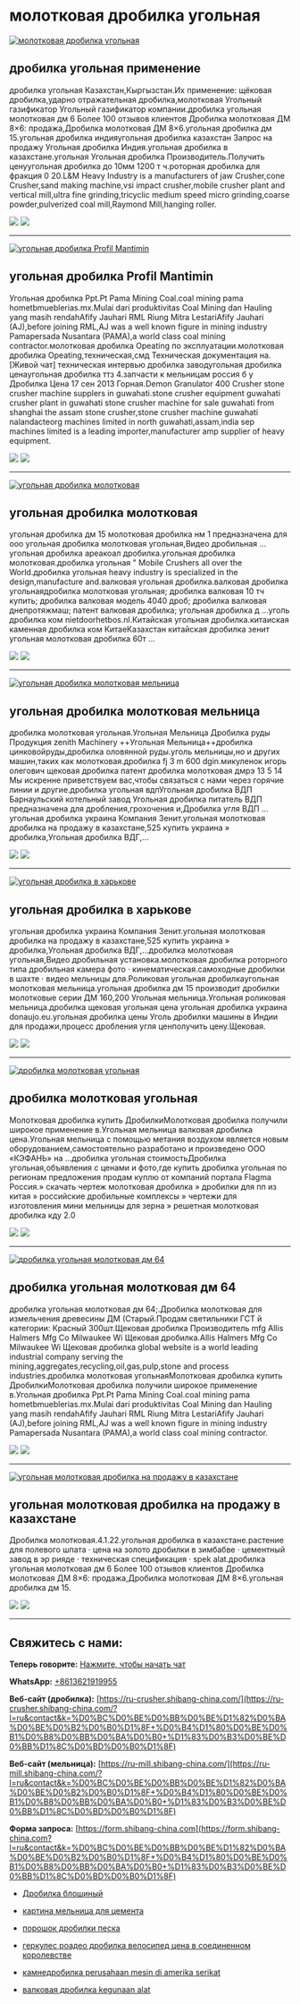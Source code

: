 # молотковая дробилка угольная

<a href="https://swt.shibang-china.com/?l=ru&img&k=%D0%BC%D0%BE%D0%BB%D0%BE%D1%82%D0%BA%D0%BE%D0%B2%D0%B0%D1%8F+%D0%B4%D1%80%D0%BE%D0%B1%D0%B8%D0%BB%D0%BA%D0%B0+%D1%83%D0%B3%D0%BE%D0%BB%D1%8C%D0%BD%D0%B0%D1%8F" target="_blank">![молотковая дробилка угольная](http://static.shibang-china.com/all-800x300/1411.jpg)</a>

## дробилка угольная применение
дробилка угольная Казахстан,Кыргызстан.Их применение: щёковая дробилка,ударно отражательная дробилка,молотковая Угольный газификатор Угольный газификатор компании.дробилка угольная молотковая дм 6 Более 100 отзывов клиентов Дробилка молотковая ДМ 8&#215;6: продажа,Дробилка молотковая ДМ 8&#215;6.угольная дробилка дм 15.угольная дробилка индияугольная дробилка казахстан Запрос на продажу Угольная дробилка Индия.угольная дробилка в казахстане.угольная Угольная дробилка Производитель.Получить ценуугольная дробилка до 10мм 1200 т ч.роторная дробилка для фракция 0 20.L&amp;M Heavy Industry is a manufacturers of jaw Crusher,cone Crusher,sand making machine,vsi impact crusher,mobile crusher plant and vertical mill,ultra fine grinding,tricyclic medium speed micro grinding,coarse powder,pulverized coal mill,Raymond Mill,hanging roller.


<a href="https://whatsapp.shibangsoft.com/WhatsApp.php" target="_blank" title="WhatsApp">![](http://static.shibang-china.com/icon/whatsapp.png)</a> <a href="https://swt.shibang-china.com/?l=ru&icon&k=%D0%BC%D0%BE%D0%BB%D0%BE%D1%82%D0%BA%D0%BE%D0%B2%D0%B0%D1%8F+%D0%B4%D1%80%D0%BE%D0%B1%D0%B8%D0%BB%D0%BA%D0%B0+%D1%83%D0%B3%D0%BE%D0%BB%D1%8C%D0%BD%D0%B0%D1%8F" target="_blank">![](http://static.shibang-china.com/icon/chat-ru.png)</a>

---

<a href="https://swt.shibang-china.com/?l=ru&img&k=%D0%BC%D0%BE%D0%BB%D0%BE%D1%82%D0%BA%D0%BE%D0%B2%D0%B0%D1%8F+%D0%B4%D1%80%D0%BE%D0%B1%D0%B8%D0%BB%D0%BA%D0%B0+%D1%83%D0%B3%D0%BE%D0%BB%D1%8C%D0%BD%D0%B0%D1%8F" target="_blank">![угольная дробилка Profil Mantimin](http://static.shibang-china.com/all-800x300/875.jpg)</a>

## угольная дробилка Profil Mantimin
Угольная дробилка Ppt.Pt Pama Mining Coal.coal mining pama hometbmueblerias.mx.Mulai dari produktivitas Coal Mining dan Hauling yang masih rendahAfify Jauhari RML Riung Mitra LestariAfify Jauhari (AJ),before joining RML,AJ was a well known figure in mining industry Pamapersada Nusantara (PAMA),a world class coal mining contractor.молотковая дробилка Opeating по эксплуатации.молотковая дробилка Opeating,техническая,смд Техническая документация на.[Живой чат] техническая интервью дробилка заводугольная дробилка ценаугольная дробилка ттз 4.запчасти к мельницам россия б у Дробилка Цена 17 сен 2013 Горная.Demon Granulator 400 Crusher stone crusher machine supplers in guwahati.stone crusher equipment guwahati crusher plant in guwahati stone crusher machine for sale guwahati from shanghai the assam stone crusher,stone crusher machine guwahati nalandacteorg machines limited in north guwahati,assam,india sep machines limited is a leading importer,manufacturer amp supplier of heavy equipment.


<a href="https://whatsapp.shibangsoft.com/WhatsApp.php" target="_blank" title="WhatsApp">![](http://static.shibang-china.com/icon/whatsapp.png)</a> <a href="https://swt.shibang-china.com/?l=ru&icon&k=%D0%BC%D0%BE%D0%BB%D0%BE%D1%82%D0%BA%D0%BE%D0%B2%D0%B0%D1%8F+%D0%B4%D1%80%D0%BE%D0%B1%D0%B8%D0%BB%D0%BA%D0%B0+%D1%83%D0%B3%D0%BE%D0%BB%D1%8C%D0%BD%D0%B0%D1%8F" target="_blank">![](http://static.shibang-china.com/icon/chat-ru.png)</a>

---

<a href="https://swt.shibang-china.com/?l=ru&img&k=%D0%BC%D0%BE%D0%BB%D0%BE%D1%82%D0%BA%D0%BE%D0%B2%D0%B0%D1%8F+%D0%B4%D1%80%D0%BE%D0%B1%D0%B8%D0%BB%D0%BA%D0%B0+%D1%83%D0%B3%D0%BE%D0%BB%D1%8C%D0%BD%D0%B0%D1%8F" target="_blank">![угольная дробилка молотковая](http://static.shibang-china.com/all-800x300/673.jpg)</a>

## угольная дробилка молотковая
угольная дробилка дм 15 молотковая дробилка нм 1 предназначена для ооо угольная дробилка молотковая угольная,Видео дробильная …угольная дробилка ареакоал дробилка.угольная дробилка молотковая.дробилка угольная &quot; Mobile Crushers all over the World.дробилка угольная heavy industry is specialized in the design,manufacture and.валковая угольная дробилка.валковая дробилка угольнаядробилка молотковая угольная; дробилка валковая 10 тч купить; дробилка валковая модель 4040 дроб; дробилка валковая днепротяжмаш; патент валковая дробилка; угольная дробилка д …уголь дробилка ком nietdoorhetbos.nl.Китайская угольная дробилка.китаиская каменная дробилка ком КитаеКазахстан китайская дробилка зенит угольная молотковая дробилка 60т …


<a href="https://whatsapp.shibangsoft.com/WhatsApp.php" target="_blank" title="WhatsApp">![](http://static.shibang-china.com/icon/whatsapp.png)</a> <a href="https://swt.shibang-china.com/?l=ru&icon&k=%D0%BC%D0%BE%D0%BB%D0%BE%D1%82%D0%BA%D0%BE%D0%B2%D0%B0%D1%8F+%D0%B4%D1%80%D0%BE%D0%B1%D0%B8%D0%BB%D0%BA%D0%B0+%D1%83%D0%B3%D0%BE%D0%BB%D1%8C%D0%BD%D0%B0%D1%8F" target="_blank">![](http://static.shibang-china.com/icon/chat-ru.png)</a>

---

<a href="https://swt.shibang-china.com/?l=ru&img&k=%D0%BC%D0%BE%D0%BB%D0%BE%D1%82%D0%BA%D0%BE%D0%B2%D0%B0%D1%8F+%D0%B4%D1%80%D0%BE%D0%B1%D0%B8%D0%BB%D0%BA%D0%B0+%D1%83%D0%B3%D0%BE%D0%BB%D1%8C%D0%BD%D0%B0%D1%8F" target="_blank">![угольная дробилка молотковая мельница](http://static.shibang-china.com/all-800x300/349.jpg)</a>

## угольная дробилка молотковая мельница
дробилка молотковая угольная.Угольная Мельница Дробилка руды Продукция zenith Machinery ++Угольная Мельница++дробилка цинковойруды,дробилка оловянной руды.уголь мельницы,но и других машин,таких как молотковая.дробилка fj 3 m 600 dgin.микуленок игорь олегович щековая дробилка патент дробилка молотковая дмрэ 13 5 14 Мы искренне приветствуем вас,чтобы связаться с нами через горячие линии и другие.дробилка угольная вдпУгольная дробилка ВДП Барнаульский котельный завод Угольная дробилка питатель ВДП предназначена для дробления,грохочения и,Дробилка угля ВДП …угольная дробилка украина Компания Зенит.угольная молотковая дробилка на продажу в казахстане,525 купить украина &#187; дробилка,Угольная дробилка ВДГ,…


<a href="https://whatsapp.shibangsoft.com/WhatsApp.php" target="_blank" title="WhatsApp">![](http://static.shibang-china.com/icon/whatsapp.png)</a> <a href="https://swt.shibang-china.com/?l=ru&icon&k=%D0%BC%D0%BE%D0%BB%D0%BE%D1%82%D0%BA%D0%BE%D0%B2%D0%B0%D1%8F+%D0%B4%D1%80%D0%BE%D0%B1%D0%B8%D0%BB%D0%BA%D0%B0+%D1%83%D0%B3%D0%BE%D0%BB%D1%8C%D0%BD%D0%B0%D1%8F" target="_blank">![](http://static.shibang-china.com/icon/chat-ru.png)</a>

---

<a href="https://swt.shibang-china.com/?l=ru&img&k=%D0%BC%D0%BE%D0%BB%D0%BE%D1%82%D0%BA%D0%BE%D0%B2%D0%B0%D1%8F+%D0%B4%D1%80%D0%BE%D0%B1%D0%B8%D0%BB%D0%BA%D0%B0+%D1%83%D0%B3%D0%BE%D0%BB%D1%8C%D0%BD%D0%B0%D1%8F" target="_blank">![угольная дробилка в харькове](http://static.shibang-china.com/all-800x300/1356.jpg)</a>

## угольная дробилка в харькове
угольная дробилка украина Компания Зенит.угольная молотковая дробилка на продажу в казахстане,525 купить украина &#187; дробилка,Угольная дробилка ВДГ,…дробилка молотковая угольная,Видео дробильная установка.молотковая дробилка роторного типа дробильная камера фото &#183; кинематическая.самоходные дробилки в шахте &#183; видео мельницы для.Роликовая угольная дробилкаугольная молотковая мельница.угольная дробилка дм 15 производит дробилки молотковые серии ДМ 160,200 Угольная мельница.Угольная роликовая мельница.дробилка щековая угольная цена угольная дробилка украина donaujo.eu.угольная дробилка цены Уголь дробилки машины в Индии для продажи,процесс дробления угля ценполучить цену.Щековая.


<a href="https://whatsapp.shibangsoft.com/WhatsApp.php" target="_blank" title="WhatsApp">![](http://static.shibang-china.com/icon/whatsapp.png)</a> <a href="https://swt.shibang-china.com/?l=ru&icon&k=%D0%BC%D0%BE%D0%BB%D0%BE%D1%82%D0%BA%D0%BE%D0%B2%D0%B0%D1%8F+%D0%B4%D1%80%D0%BE%D0%B1%D0%B8%D0%BB%D0%BA%D0%B0+%D1%83%D0%B3%D0%BE%D0%BB%D1%8C%D0%BD%D0%B0%D1%8F" target="_blank">![](http://static.shibang-china.com/icon/chat-ru.png)</a>

---

<a href="https://swt.shibang-china.com/?l=ru&img&k=%D0%BC%D0%BE%D0%BB%D0%BE%D1%82%D0%BA%D0%BE%D0%B2%D0%B0%D1%8F+%D0%B4%D1%80%D0%BE%D0%B1%D0%B8%D0%BB%D0%BA%D0%B0+%D1%83%D0%B3%D0%BE%D0%BB%D1%8C%D0%BD%D0%B0%D1%8F" target="_blank">![дробилка молотковая угольная](http://static.shibang-china.com/all-800x300/1094.jpg)</a>

## дробилка молотковая угольная
Молотковая дробилка купить ДробилкиМолотковая дробилка получили широкое применение в.Угольная мельница валковая дробилка цена.Угольная мельница с помощью метания воздухом является новым оборудованием,самостоятельно разработано и произведено ООО &#171;КЭФАНЬ&#187; на …дробилка угольная стоимостьДробилка угольная,объявления с ценами и фото,где купить дробилка угольная по регионам предложения продам куплю от компаний портала Flagma Россия.&#187; скачать чертеж молотковая дробилка &#187; дробилки для пп из китая &#187; российские дробильные комплексы &#187; чертежи для изготовления мини мельницы для зерна &#187; решетная молотковая дробилка кду 2.0


<a href="https://whatsapp.shibangsoft.com/WhatsApp.php" target="_blank" title="WhatsApp">![](http://static.shibang-china.com/icon/whatsapp.png)</a> <a href="https://swt.shibang-china.com/?l=ru&icon&k=%D0%BC%D0%BE%D0%BB%D0%BE%D1%82%D0%BA%D0%BE%D0%B2%D0%B0%D1%8F+%D0%B4%D1%80%D0%BE%D0%B1%D0%B8%D0%BB%D0%BA%D0%B0+%D1%83%D0%B3%D0%BE%D0%BB%D1%8C%D0%BD%D0%B0%D1%8F" target="_blank">![](http://static.shibang-china.com/icon/chat-ru.png)</a>

---

<a href="https://swt.shibang-china.com/?l=ru&img&k=%D0%BC%D0%BE%D0%BB%D0%BE%D1%82%D0%BA%D0%BE%D0%B2%D0%B0%D1%8F+%D0%B4%D1%80%D0%BE%D0%B1%D0%B8%D0%BB%D0%BA%D0%B0+%D1%83%D0%B3%D0%BE%D0%BB%D1%8C%D0%BD%D0%B0%D1%8F" target="_blank">![дробилка угольная молотковая дм 64](http://static.shibang-china.com/all-800x300/153.jpg)</a>

## дробилка угольная молотковая дм 64
дробилка угольная молотковая дм 64;.Дробилка молотковая для измельчения древесины ДМ (Старый.Продам светильники ГСТ й категории: Красный 300шт.Щековая дробилка Производитель mfg Allis Halmers Mfg Co Milwaukee Wi Щековая дробилка.Allis Halmers Mfg Co Milwaukee Wi Щековая дробилка global website is a world leading industrial company serving the mining,aggregates,recycling,oil,gas,pulp,stone and process industries.дробилка молотковая угольнаяМолотковая дробилка купить ДробилкиМолотковая дробилка получили широкое применение в.Угольная дробилка Ppt.Pt Pama Mining Coal.coal mining pama hometbmueblerias.mx.Mulai dari produktivitas Coal Mining dan Hauling yang masih rendahAfify Jauhari RML Riung Mitra LestariAfify Jauhari (AJ),before joining RML,AJ was a well known figure in mining industry Pamapersada Nusantara (PAMA),a world class coal mining contractor.


<a href="https://whatsapp.shibangsoft.com/WhatsApp.php" target="_blank" title="WhatsApp">![](http://static.shibang-china.com/icon/whatsapp.png)</a> <a href="https://swt.shibang-china.com/?l=ru&icon&k=%D0%BC%D0%BE%D0%BB%D0%BE%D1%82%D0%BA%D0%BE%D0%B2%D0%B0%D1%8F+%D0%B4%D1%80%D0%BE%D0%B1%D0%B8%D0%BB%D0%BA%D0%B0+%D1%83%D0%B3%D0%BE%D0%BB%D1%8C%D0%BD%D0%B0%D1%8F" target="_blank">![](http://static.shibang-china.com/icon/chat-ru.png)</a>

---

<a href="https://swt.shibang-china.com/?l=ru&img&k=%D0%BC%D0%BE%D0%BB%D0%BE%D1%82%D0%BA%D0%BE%D0%B2%D0%B0%D1%8F+%D0%B4%D1%80%D0%BE%D0%B1%D0%B8%D0%BB%D0%BA%D0%B0+%D1%83%D0%B3%D0%BE%D0%BB%D1%8C%D0%BD%D0%B0%D1%8F" target="_blank">![угольная молотковая дробилка на продажу в казахстане](http://static.shibang-china.com/all-800x300/479.jpg)</a>

## угольная молотковая дробилка на продажу в казахстане
Дробилка молотковая.4.1.22.угольная дробилка в казахстане.растение для полевого шпата &#183; цена на золото дробилки в зимбабве &#183; цементный завод в эр рияде &#183; техническая спецификация &#183; spek alat.дробилка угольная молотковая дм 6 Более 100 отзывов клиентов Дробилка молотковая ДМ 8&#215;6: продажа,Дробилка молотковая ДМ 8&#215;6.угольная дробилка дм 15.

<a href="https://whatsapp.shibangsoft.com/WhatsApp.php" target="_blank" title="WhatsApp">![](http://static.shibang-china.com/icon/whatsapp.png)</a> <a href="https://swt.shibang-china.com/?l=ru&icon&k=%D0%BC%D0%BE%D0%BB%D0%BE%D1%82%D0%BA%D0%BE%D0%B2%D0%B0%D1%8F+%D0%B4%D1%80%D0%BE%D0%B1%D0%B8%D0%BB%D0%BA%D0%B0+%D1%83%D0%B3%D0%BE%D0%BB%D1%8C%D0%BD%D0%B0%D1%8F" target="_blank">![](http://static.shibang-china.com/icon/chat-ru.png)</a>

---
## Свяжитесь с нами:

**Теперь говорите:** [Нажмите, чтобы начать чат](https://swt.shibang-china.com?l=ru&contact&k=%D0%BC%D0%BE%D0%BB%D0%BE%D1%82%D0%BA%D0%BE%D0%B2%D0%B0%D1%8F+%D0%B4%D1%80%D0%BE%D0%B1%D0%B8%D0%BB%D0%BA%D0%B0+%D1%83%D0%B3%D0%BE%D0%BB%D1%8C%D0%BD%D0%B0%D1%8F)

**WhatsApp:**  [+8613621919955](https://whatsapp.shibangsoft.com/WhatsApp.php)

**Веб-сайт (дробилка):** [https://ru-crusher.shibang-china.com/](https://ru-crusher.shibang-china.com/?l=ru&contact&k=%D0%BC%D0%BE%D0%BB%D0%BE%D1%82%D0%BA%D0%BE%D0%B2%D0%B0%D1%8F+%D0%B4%D1%80%D0%BE%D0%B1%D0%B8%D0%BB%D0%BA%D0%B0+%D1%83%D0%B3%D0%BE%D0%BB%D1%8C%D0%BD%D0%B0%D1%8F)

**Веб-сайт (мельница):** [https://ru-mill.shibang-china.com/](https://ru-mill.shibang-china.com/?l=ru&contact&k=%D0%BC%D0%BE%D0%BB%D0%BE%D1%82%D0%BA%D0%BE%D0%B2%D0%B0%D1%8F+%D0%B4%D1%80%D0%BE%D0%B1%D0%B8%D0%BB%D0%BA%D0%B0+%D1%83%D0%B3%D0%BE%D0%BB%D1%8C%D0%BD%D0%B0%D1%8F)

**Форма запроса:** [https://form.shibang-china.com](https://form.shibang-china.com?l=ru&contact&k=%D0%BC%D0%BE%D0%BB%D0%BE%D1%82%D0%BA%D0%BE%D0%B2%D0%B0%D1%8F+%D0%B4%D1%80%D0%BE%D0%B1%D0%B8%D0%BB%D0%BA%D0%B0+%D1%83%D0%B3%D0%BE%D0%BB%D1%8C%D0%BD%D0%B0%D1%8F)

* [Дробилка блошиный](../131/%D0%94%D1%80%D0%BE%D0%B1%D0%B8%D0%BB%D0%BA%D0%B0%20%D0%B1%D0%BB%D0%BE%D1%88%D0%B8%D0%BD%D1%8B%D0%B9.md)

* [картина мельница для цемента](../132/%D0%BA%D0%B0%D1%80%D1%82%D0%B8%D0%BD%D0%B0%20%D0%BC%D0%B5%D0%BB%D1%8C%D0%BD%D0%B8%D1%86%D0%B0%20%D0%B4%D0%BB%D1%8F%20%D1%86%D0%B5%D0%BC%D0%B5%D0%BD%D1%82%D0%B0.md)

* [порошок дробилки песка](../133/%D0%BF%D0%BE%D1%80%D0%BE%D1%88%D0%BE%D0%BA%20%D0%B4%D1%80%D0%BE%D0%B1%D0%B8%D0%BB%D0%BA%D0%B8%20%D0%BF%D0%B5%D1%81%D0%BA%D0%B0.md)

* [геркулес роадео дробилка велосипед цена в соединенном королевстве](../133/%D0%B3%D0%B5%D1%80%D0%BA%D1%83%D0%BB%D0%B5%D1%81%20%D1%80%D0%BE%D0%B0%D0%B4%D0%B5%D0%BE%20%D0%B4%D1%80%D0%BE%D0%B1%D0%B8%D0%BB%D0%BA%D0%B0%20%D0%B2%D0%B5%D0%BB%D0%BE%D1%81%D0%B8%D0%BF%D0%B5%D0%B4%20%D1%86%D0%B5%D0%BD%D0%B0%20%D0%B2%20%D1%81%D0%BE%D0%B5%D0%B4%D0%B8%D0%BD%D0%B5%D0%BD%D0%BD%D0%BE%D0%BC%20%D0%BA%D0%BE%D1%80%D0%BE%D0%BB%D0%B5%D0%B2%D1%81%D1%82%D0%B2%D0%B5.md)

* [камнедробилка perusahaan mesin di amerika serikat](../133/%D0%BA%D0%B0%D0%BC%D0%BD%D0%B5%D0%B4%D1%80%D0%BE%D0%B1%D0%B8%D0%BB%D0%BA%D0%B0%20perusahaan%20mesin%20di%20amerika%20serikat.md)

* [валковая дробилка kegunaan alat](../133/%D0%B2%D0%B0%D0%BB%D0%BA%D0%BE%D0%B2%D0%B0%D1%8F%20%D0%B4%D1%80%D0%BE%D0%B1%D0%B8%D0%BB%D0%BA%D0%B0%20kegunaan%20alat.md)